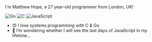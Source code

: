 I'm Matthew Hope, a 27 year-old programmer from London, UK!

![Go](https://img.shields.io/badge/-Go-2b2b2b?&logo=Go)
![C](https://img.shields.io/badge/-C-000?&logo=C)
![JavaScript](https://img.shields.io/badge/-Javascript-2b2b2b?&logo=Javascript)

- 😍 I love systems programming with C & Go
- 🤔 I’m wondering whether I will see the last days of JavaScript in my lifetime...
